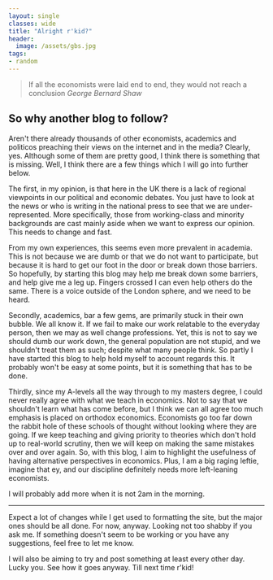 ```yaml
---
layout: single
classes: wide
title: "Alright r'kid?"
header:
  image: /assets/gbs.jpg
tags:
- random
---
```


>If all the economists were laid end to end, they would not reach a conclusion
<cite>George Bernard Shaw</cite>

<h2>So why another blog to follow?</h2> 

<p>Aren't there already thousands of other economists, academics and politicos preaching their views on the internet and in the media? Clearly, yes. Although some of them are pretty good, I think there is something that is missing. Well, I think there are a few things which I will go into further below.</p>

<p>The first, in my opinion, is that here in the UK there is a lack of regional viewpoints in our political and economic debates. You just have to look at the news or who is writing in the national press to see that we are under-represented. More specifically, those from working-class and minority backgrounds are cast mainly aside when we want to express our opinion. This needs to change and fast.</p> 
<p class="tab">From my own experiences, this seems even more prevalent in academia. This is not because we are dumb or that we do not want to participate, but because it is hard to get our foot in the door or break down those barriers. So hopefully, by starting this blog may help me break down some barriers, and help give me a leg up. Fingers crossed I can even help others do the same. There is a voice outside of the London sphere, and we need to be heard.</p>

<p>Secondly, academics, bar a few gems, are primarily stuck in their own bubble. We all know it. If we fail to make our work relatable to the everyday person, then we may as well change professions. Yet, this is not to say we should dumb our work down, the general population are not stupid, and we shouldn't treat them as such; despite what many people think. So partly I have started this blog to help hold myself to account regards this. It probably won't be easy at some points, but it is something that has to be done.</p>

<p>Thirdly, since my A-levels all the way through to my masters degree, I could never really agree with what we teach in economics. Not to say that we shouldn't learn what has come before, but I think we can all agree too much emphasis is placed on orthodox economics. Economists go too far down the rabbit hole of these schools of thought without looking where they are going. If we keep teaching and giving priority to theories which don't hold up to real-world scrutiny, then we will keep on making the same mistakes over and over again. So, with this blog, I aim to highlight the usefulness of having alternative perspectives in economics. Plus, I am a big raging leftie, imagine that ey, and our discipline definitely needs more left-leaning economists.</p>

<p>I will probably add more when it is not 2am in the morning.</p>
 
<hr>
 
<p>Expect a lot of changes while I get used to formatting the site, but the major ones should be all done. For now, anyway. Looking not too shabby if you ask me. If something doesn't seem to be working or you have any suggestions, feel free to let me know. </p>

<p>I will also be aiming to try and post something at least every other day. Lucky you. See how it goes anyway. Till next time r'kid! </p>
